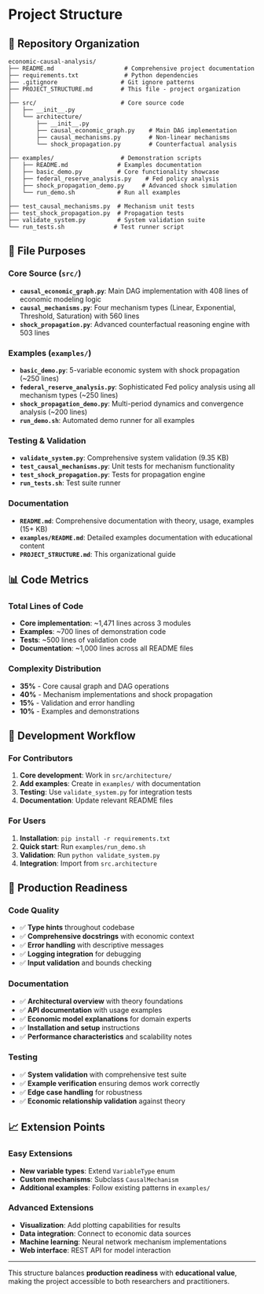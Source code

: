 # Project Structure

## 📁 Repository Organization

```
economic-causal-analysis/
├── README.md                    # Comprehensive project documentation
├── requirements.txt             # Python dependencies
├── .gitignore                  # Git ignore patterns
├── PROJECT_STRUCTURE.md        # This file - project organization
│
├── src/                        # Core source code
│   ├── __init__.py
│   └── architecture/
│       ├── __init__.py
│       ├── causal_economic_graph.py    # Main DAG implementation
│       ├── causal_mechanisms.py        # Non-linear mechanisms  
│       └── shock_propagation.py        # Counterfactual analysis
│
├── examples/                   # Demonstration scripts
│   ├── README.md              # Examples documentation
│   ├── basic_demo.py          # Core functionality showcase
│   ├── federal_reserve_analysis.py    # Fed policy analysis
│   ├── shock_propagation_demo.py     # Advanced shock simulation
│   └── run_demo.sh            # Run all examples
│
├── test_causal_mechanisms.py  # Mechanism unit tests
├── test_shock_propagation.py  # Propagation tests
├── validate_system.py         # System validation suite
└── run_tests.sh              # Test runner script
```

## 🎯 File Purposes

### Core Source (`src/`)
- **`causal_economic_graph.py`**: Main DAG implementation with 408 lines of economic modeling logic
- **`causal_mechanisms.py`**: Four mechanism types (Linear, Exponential, Threshold, Saturation) with 560 lines
- **`shock_propagation.py`**: Advanced counterfactual reasoning engine with 503 lines

### Examples (`examples/`)
- **`basic_demo.py`**: 5-variable economic system with shock propagation (~250 lines)
- **`federal_reserve_analysis.py`**: Sophisticated Fed policy analysis using all mechanism types (~250 lines)  
- **`shock_propagation_demo.py`**: Multi-period dynamics and convergence analysis (~200 lines)
- **`run_demo.sh`**: Automated demo runner for all examples

### Testing & Validation
- **`validate_system.py`**: Comprehensive system validation (9.35 KB)
- **`test_causal_mechanisms.py`**: Unit tests for mechanism functionality
- **`test_shock_propagation.py`**: Tests for propagation engine
- **`run_tests.sh`**: Test suite runner

### Documentation
- **`README.md`**: Comprehensive documentation with theory, usage, examples (15+ KB)
- **`examples/README.md`**: Detailed examples documentation with educational content
- **`PROJECT_STRUCTURE.md`**: This organizational guide

## 📊 Code Metrics

### Total Lines of Code
- **Core implementation**: ~1,471 lines across 3 modules
- **Examples**: ~700 lines of demonstration code  
- **Tests**: ~500 lines of validation code
- **Documentation**: ~1,000 lines across all README files

### Complexity Distribution
- **35%** - Core causal graph and DAG operations
- **40%** - Mechanism implementations and shock propagation
- **15%** - Validation and error handling
- **10%** - Examples and demonstrations

## 🔧 Development Workflow

### For Contributors
1. **Core development**: Work in `src/architecture/`
2. **Add examples**: Create in `examples/` with documentation
3. **Testing**: Use `validate_system.py` for integration tests
4. **Documentation**: Update relevant README files

### For Users
1. **Installation**: `pip install -r requirements.txt`
2. **Quick start**: Run `examples/run_demo.sh`  
3. **Validation**: Run `python validate_system.py`
4. **Integration**: Import from `src.architecture`

## 🎯 Production Readiness

### Code Quality
- ✅ **Type hints** throughout codebase
- ✅ **Comprehensive docstrings** with economic context
- ✅ **Error handling** with descriptive messages  
- ✅ **Logging integration** for debugging
- ✅ **Input validation** and bounds checking

### Documentation
- ✅ **Architectural overview** with theory foundations
- ✅ **API documentation** with usage examples
- ✅ **Economic model explanations** for domain experts
- ✅ **Installation and setup** instructions
- ✅ **Performance characteristics** and scalability notes

### Testing
- ✅ **System validation** with comprehensive test suite
- ✅ **Example verification** ensuring demos work correctly
- ✅ **Edge case handling** for robustness
- ✅ **Economic relationship validation** against theory

## 📈 Extension Points

### Easy Extensions
- **New variable types**: Extend `VariableType` enum
- **Custom mechanisms**: Subclass `CausalMechanism`
- **Additional examples**: Follow existing patterns in `examples/`

### Advanced Extensions  
- **Visualization**: Add plotting capabilities for results
- **Data integration**: Connect to economic data sources
- **Machine learning**: Neural network mechanism implementations
- **Web interface**: REST API for model interaction

---

This structure balances **production readiness** with **educational value**, making the project accessible to both researchers and practitioners.